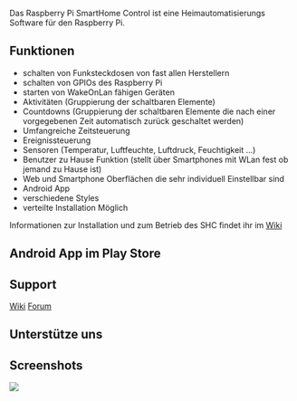 Das Raspberry Pi SmartHome Control ist eine Heimautomatisierungs Software für den Raspberry Pi.

##  Funktionen

* schalten von Funksteckdosen von fast allen Herstellern
* schalten von GPIOs des Raspberry Pi
* starten von WakeOnLan fähigen Geräten
* Aktivitäten (Gruppierung der schaltbaren Elemente)
* Countdowns (Gruppierung der schaltbaren Elemente die nach einer vorgegebenen Zeit automatisch zurück geschaltet werden)
* Umfangreiche Zeitsteuerung
* Ereignissteuerung
* Sensoren (Temperatur, Luftfeuchte, Luftdruck, Feuchtigkeit ...)
* Benutzer zu Hause Funktion (stellt über Smartphones mit WLan fest ob jemand zu Hause ist)
* Web und Smartphone Oberflächen die sehr individuell Einstellbar sind
* Android App
* verschiedene Styles
* verteilte Installation Möglich

Informationen zur Installation und zum Betrieb des SHC findet ihr im [Wiki](https://github.com/agent4788/SHC_Framework/wiki)

## Android App im Play Store

## Support
[Wiki](https://github.com/agent4788/SHC_Framework/wiki)
[Forum](http://rpi-controlcenter.de)

## Unterstütze uns


## Screenshots
![](https://raw.githubusercontent.com/agent4788/SHC_Framework/gh-pages/shc_desktop_1.png)